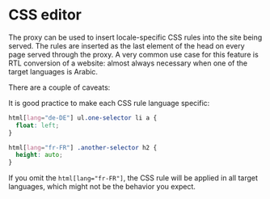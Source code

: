 # CSS editor

The proxy can be used to insert locale-specific CSS rules into the
site being served. The rules are inserted as the last element of the
head on every page served through the proxy. A very common use case
for this feature is RTL conversion of a website: almost always
necessary when one of the target languages is Arabic.

There are a couple of caveats:

It is good practice to make each CSS rule language specific:

```css
html[lang="de-DE"] ul.one-selector li a {
  float: left; 
}

html[lang="fr-FR"] .another-selector h2 {
  height: auto;
}
```

If you omit the `html[lang="fr-FR"]`, the CSS rule will be applied in
all target languages, which might not be the behavior you expect.
